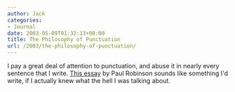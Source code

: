 ```yaml
---
author: Jack
categories:
- Journal
date: 2003-05-09T01:32:13+00:00
title: The Philosophy of Punctuation
url: /2003/the-philosophy-of-punctuation/
---
```


I pay a great deal of attention to punctuation, and abuse it in nearly every sentence that I write. [This essay][1] by Paul Robinson sounds like something I'd write, if I actually knew what the hell I was talking about.

 [1]: http://www.press.uchicago.edu/Misc/Chicago/721833.html